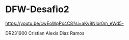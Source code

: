 # DFW-Desafio2

https://youtu.be/cwEoWpPx4C8?si=aKv8Nlor0m_eWd5-


DR231900 Cristian Alexis Diaz Ramos
